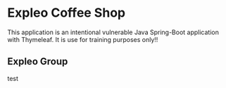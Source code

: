 # Expleo Coffee Shop

This application is an intentional vulnerable Java Spring-Boot application with Thymeleaf.
It is use for training purposes only!!

## Expleo Group  
 
test
